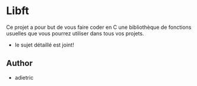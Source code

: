 # Libft

Ce projet a pour but de vous faire coder en C une bibliothèque de fonctions usuelles que vous pourrez utiliser dans tous vos projets.

* le sujet détaillé est joint!

## Author

* adietric
